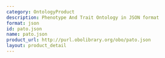 ```yaml
---
category: OntologyProduct
description: Phenotype And Trait Ontology in JSON format
format: json
id: pato.json
name: pato.json
product_url: http://purl.obolibrary.org/obo/pato.json
layout: product_detail
---
```

